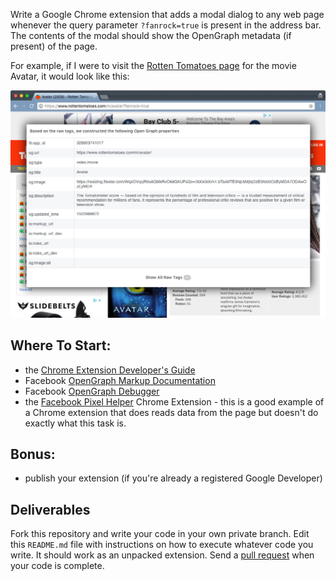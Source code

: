Write a Google Chrome extension that adds a modal dialog to any web page whenever the query parameter `?fanrock=true` is present in the address bar. The contents of the modal should show the OpenGraph metadata (if present) of the page.

For example, if I were to visit the [Rotten Tomatoes page](https://www.rottentomatoes.com/m/avatar?fanrock=true) for the movie Avatar, it would look like this:

![Avatar](https://raw.githubusercontent.com/fanrock/homework/master/avatar.jpg)

Where To Start:
---------------
 - the [Chrome Extension Developer's Guide](https://developer.chrome.com/extensions/devguide)
 - Facebook [OpenGraph Markup Documentation](https://developers.facebook.com/docs/sharing/webmasters#markup)
 - Facebook [OpenGraph Debugger](https://developers.facebook.com/tools/debug/)
 - the [Facebook Pixel Helper](https://chrome.google.com/webstore/detail/facebook-pixel-helper/fdgfkebogiimcoedlicjlajpkdmockpc?hl=en) Chrome Extension - this is a good example of a Chrome extension that does reads data from the page but doesn't do exactly what this task is.

Bonus:
---
 - publish your extension (if you're already a registered Google Developer)

Deliverables
------------
Fork this repository and write your code in your own private branch. Edit this `README.md` file with instructions on how to execute whatever code you write. It should work as an unpacked extension. Send a [pull request](https://help.github.com/articles/using-pull-requests/) when your code is complete.
